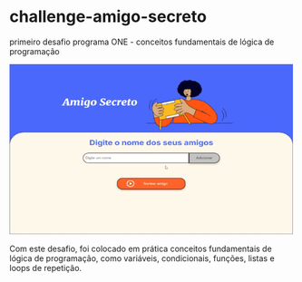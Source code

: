 # challenge-amigo-secreto
primeiro desafio programa ONE - conceitos fundamentais de lógica de programação

<img src="./assets/presentation.gif" alt="Apresentação do Projeto" width="500" height="300">

Com este desafio, foi colocado em prática conceitos fundamentais de lógica de programação, como variáveis, condicionais, funções, listas e loops de repetição.
